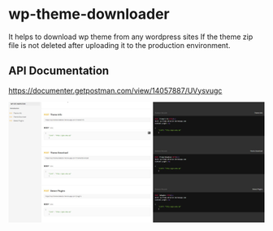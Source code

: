 # wp-theme-downloader

It helps to download wp theme from any wordpress sites If the theme zip file is not deleted after uploading it to the production environment.

## API Documentation

https://documenter.getpostman.com/view/14057887/UVysvugc

![API Endpoints](https://github.com/bipin0x01/wp-theme-downloader/blob/main/docs/api_endpoints.JPG)
